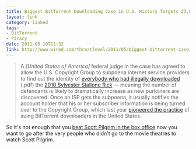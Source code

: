 ```yaml
---
title: Biggest BitTorrent Downloading Case in U.S. History Targets 23,000 Defendants
layout: link
category: linked
tags:
- BitTorrent
- Piracy
date: 2011-05-10T11:32
link: http://www.wired.com/threatlevel/2011/05/biggest-bittorrent-case/
---
```


> A _[United States of America]_ federal judge in the case has agreed to allow the U.S. Copyright Group to subpoena internet service providers to find out the identity of [everybody who had illegally downloaded](http://mylesbraithwaite.com/media/uploads/posts/2011-05-10-biggest-bittorrent-downloading-case-in-us-history-targets-23000-defendants/nuimagediscovery.pdf) (.pdf) the [2010 Sylvester Stallone flick](http://www.imdb.com/media/rm2584972032/tt1320253) — meaning the number of defendants is likely to dramatically increase as new purloiners are discovered. Once an ISP gets the subpoena, it usually notifies the account holder that his or her subscriber information is being turned over to the Copyright Group, which last year [pioneered the practice](http://www.wired.com/threatlevel/2011/03/bittorrent/) of suing BitTorrent downloaders in the United States.

So it's not enough that you [beat Scott Pilgrim in the box office](http://www.mtv.com/news/articles/1645818/why-expendables-soared-scott-pilgrim-crashed-at-box-office.jhtml "Why 'Expendables' Soared, 'Scott Pilgrim' Crashed At Box Office") now you want to go after the very people who didn't go to the movie theatres to watch Scott Pilgrim.